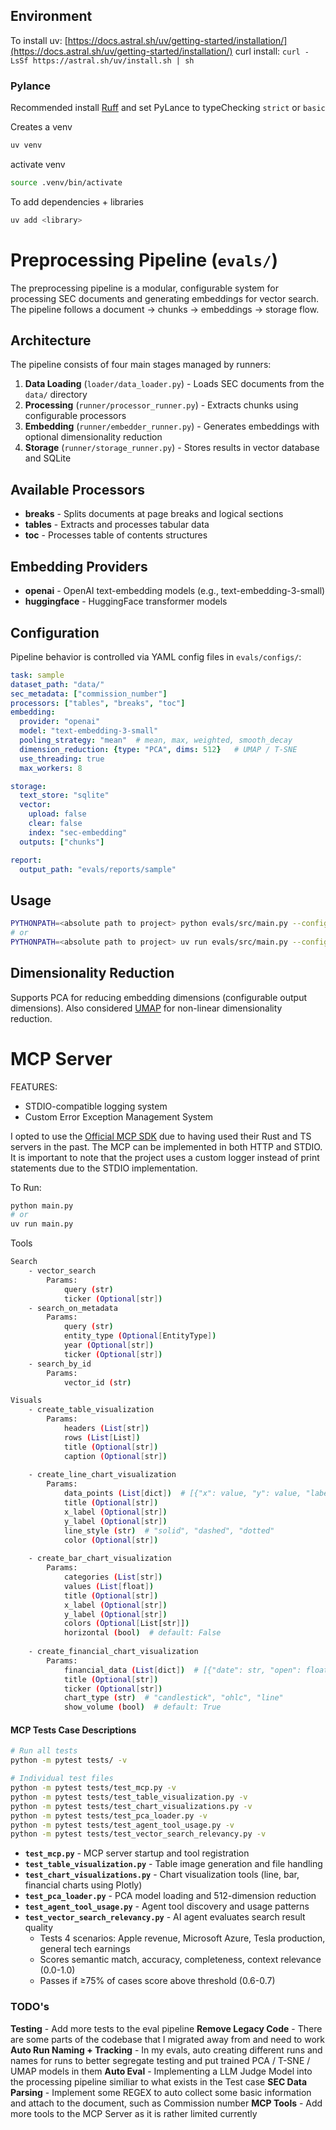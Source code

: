 
## Environment

To install uv: [https://docs.astral.sh/uv/getting-started/installation/](https://docs.astral.sh/uv/getting-started/installation/)
curl install: `curl -LsSf https://astral.sh/uv/install.sh | sh`

### Pylance
Recommended install [Ruff](https://docs.astral.sh/ruff/) and set PyLance to typeChecking `strict` or `basic`


Creates a venv
```bash
uv venv
```

activate venv
```bash 
source .venv/bin/activate
```

To add dependencies + libraries
```bash
uv add <library>
```


# Preprocessing Pipeline (`evals/`)

The preprocessing pipeline is a modular, configurable system for processing SEC documents and generating embeddings for vector search. The pipeline follows a document → chunks → embeddings → storage flow.

## Architecture

The pipeline consists of four main stages managed by runners:

1. **Data Loading** (`loader/data_loader.py`) - Loads SEC documents from the `data/` directory
2. **Processing** (`runner/processor_runner.py`) - Extracts chunks using configurable processors
3. **Embedding** (`runner/embedder_runner.py`) - Generates embeddings with optional dimensionality reduction
4. **Storage** (`runner/storage_runner.py`) - Stores results in vector database and SQLite

## Available Processors

- **breaks** - Splits documents at page breaks and logical sections
- **tables** - Extracts and processes tabular data 
- **toc** - Processes table of contents structures

## Embedding Providers

- **openai** - OpenAI text-embedding models (e.g., text-embedding-3-small)
- **huggingface** - HuggingFace transformer models

## Configuration

Pipeline behavior is controlled via YAML config files in `evals/configs/`:

```yaml
task: sample
dataset_path: "data/"
sec_metadata: ["commission_number"]
processors: ["tables", "breaks", "toc"]
embedding: 
  provider: "openai"
  model: "text-embedding-3-small"
  pooling_strategy: "mean"  # mean, max, weighted, smooth_decay
  dimension_reduction: {type: "PCA", dims: 512}   # UMAP / T-SNE
  use_threading: true
  max_workers: 8

storage: 
  text_store: "sqlite"
  vector:
    upload: false
    clear: false
    index: "sec-embedding"
  outputs: ["chunks"]

report:
  output_path: "evals/reports/sample"
```

## Usage

```bash
PYTHONPATH=<absolute path to project> python evals/src/main.py --config evals/configs/test.yml
# or
PYTHONPATH=<absolute path to project> uv run evals/src/main.py --config evals/configs/test.yml
```

## Dimensionality Reduction

Supports PCA for reducing embedding dimensions (configurable output dimensions). Also considered [UMAP](https://umap-learn.readthedocs.io/en/latest/) for non-linear dimensionality reduction.



# MCP Server

FEATURES: 
- STDIO-compatible logging system
- Custom Error Exception Management System 


I opted to use the [Official MCP SDK](https://github.com/modelcontextprotocol/python-sdk) due to having used their Rust and TS servers in the past. The MCP can be implemented in both HTTP and STDIO. It is important to note that the project uses a custom logger instead of print statements due to the STDIO implementation.

To Run:
```bash
python main.py 
# or
uv run main.py
```

Tools
```bash
Search
    - vector_search
        Params: 
            query (str)
            ticker (Optional[str])
    - search_on_metadata
        Params:
            query (str)
            entity_type (Optional[EntityType])
            year (Optional[str])
            ticker (Optional[str])
    - search_by_id
        Params:
            vector_id (str)

Visuals
    - create_table_visualization
        Params:
            headers (List[str])
            rows (List[List])
            title (Optional[str])
            caption (Optional[str])
    
    - create_line_chart_visualization
        Params:
            data_points (List[dict])  # [{"x": value, "y": value, "label": optional}]
            title (Optional[str])
            x_label (Optional[str])
            y_label (Optional[str])
            line_style (str)  # "solid", "dashed", "dotted"
            color (Optional[str])
    
    - create_bar_chart_visualization
        Params:
            categories (List[str])
            values (List[float])
            title (Optional[str])
            x_label (Optional[str])
            y_label (Optional[str])
            colors (Optional[List[str]])
            horizontal (bool)  # default: False
    
    - create_financial_chart_visualization
        Params:
            financial_data (List[dict])  # [{"date": str, "open": float, "high": float, "low": float, "close": float, "volume": optional}]
            title (Optional[str])
            ticker (Optional[str])
            chart_type (str)  # "candlestick", "ohlc", "line"
            show_volume (bool)  # default: True
```



#### MCP Tests Case Descriptions

```bash
# Run all tests
python -m pytest tests/ -v

# Individual test files
python -m pytest tests/test_mcp.py -v
python -m pytest tests/test_table_visualization.py -v
python -m pytest tests/test_chart_visualizations.py -v
python -m pytest tests/test_pca_loader.py -v
python -m pytest tests/test_agent_tool_usage.py -v
python -m pytest tests/test_vector_search_relevancy.py -v
```

- **`test_mcp.py`** - MCP server startup and tool registration
- **`test_table_visualization.py`** - Table image generation and file handling  
- **`test_chart_visualizations.py`** - Chart visualization tools (line, bar, financial charts using Plotly)
- **`test_pca_loader.py`** - PCA model loading and 512-dimension reduction
- **`test_agent_tool_usage.py`** - Agent tool discovery and usage patterns
- **`test_vector_search_relevancy.py`** - AI agent evaluates search result quality
  - Tests 4 scenarios: Apple revenue, Microsoft Azure, Tesla production, general tech earnings
  - Scores semantic match, accuracy, completeness, context relevance (0.0-1.0)
  - Passes if ≥75% of cases score above threshold (0.6-0.7)


### TODO's

**Testing** - Add more tests to the eval pipeline
**Remove Legacy Code** - There are some parts of the codebase that I migrated away from and need to work
**Auto Run Naming + Tracking** - In my evals, auto creating different runs and names for runs to better segregate testing and put trained PCA / T-SNE / UMAP models in them
**Auto Eval** - Implementing a LLM Judge Model into the processing pipeline similiar to what exists in the Test case
**SEC Data Parsing** - Implement some REGEX to auto collect some basic information and attach to the document, such as Commission number
**MCP Tools** - Add more tools to the MCP Server as it is rather limited currently